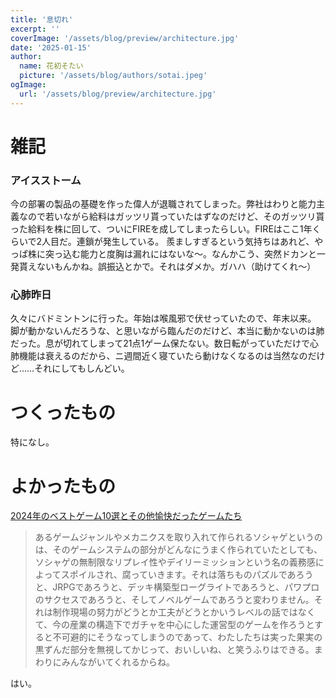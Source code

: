 ```yaml
---
title: '息切れ'
excerpt: ''
coverImage: '/assets/blog/preview/architecture.jpg'
date: '2025-01-15'
author:
  name: 花初そたい
  picture: '/assets/blog/authors/sotai.jpeg'
ogImage:
  url: '/assets/blog/preview/architecture.jpg'
---
```

# 雑記
### アイスストーム
今の部署の製品の基礎を作った偉人が退職されてしまった。弊社はわりと能力主義なので若いながら給料はガッツリ貰っていたはずなのだけど、そのガッツリ貰った給料を株に回して、ついにFIREを成してしまったらしい。FIREはここ1年くらいで2人目だ。連鎖が発生している。
羨ましすぎるという気持ちはあれど、やっぱ株に突っ込む能力と度胸は漏れにはないな～。なんかこう、突然ドカンと一発貰えないもんかね。誤振込とかで。それはダメか。ガハハ（助けてくれ～）

### 心肺昨日
久々にバドミントンに行った。年始は喉風邪で伏せっていたので、年末以来。
脚が動かないんだろうな、と思いながら臨んだのだけど、本当に動かないのは肺だった。息が切れてしまって21点1ゲーム保たない。数日転がっていただけで心肺機能は衰えるのだから、ニ週間近く寝ていたら動けなくなるのは当然なのだけど……それにしてもしんどい。

# つくったもの
特になし。

# よかったもの
[2024年のベストゲーム10選とその他愉快だったゲームたち](https://proxia.hateblo.jp/entry/2025/01/05/232350)
> あるゲームジャンルやメカニクスを取り入れて作られるソシャゲというのは、そのゲームシステムの部分がどんなにうまく作られていたとしても、ソシャゲの無制限なリプレイ性やデイリーミッションという名の義務感によってスポイルされ、腐っていきます。それは落ちものパズルであろうと、JRPGであろうと、デッキ構築型ローグライトであろうと、パワプロのサクセスであろうと、そしてノベルゲームであろうと変わりません。それは制作現場の努力がどうとか工夫がどうとかいうレベルの話ではなくて、今の産業の構造下でガチャを中心にした運営型のゲームを作ろうとすると不可避的にそうなってしまうのであって、わたしたちは実った果実の黒ずんだ部分を無視してかじって、おいしいね、と笑うふりはできる。まわりにみんながいてくれるからね。

はい。